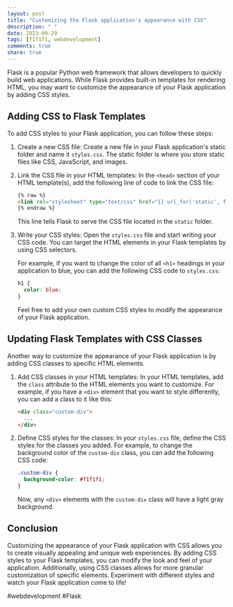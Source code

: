 ```yaml
---
layout: post
title: "Customizing the Flask application's appearance with CSS"
description: " "
date: 2023-09-29
tags: [f1f1f1, webdevelopment]
comments: true
share: true
---
```


Flask is a popular Python web framework that allows developers to quickly build web applications. While Flask provides built-in templates for rendering HTML, you may want to customize the appearance of your Flask application by adding CSS styles.

## Adding CSS to Flask Templates

To add CSS styles to your Flask application, you can follow these steps:

1. Create a new CSS file: Create a new file in your Flask application's static folder and name it `styles.css`. The static folder is where you store static files like CSS, JavaScript, and images.

2. Link the CSS file in your HTML templates: In the `<head>` section of your HTML template(s), add the following line of code to link the CSS file:

   ```html
   {% raw %}
   <link rel="stylesheet" type="text/css" href="{{ url_for('static', filename='styles.css') }}">
   {% endraw %}
   ```

   This line tells Flask to serve the CSS file located in the `static` folder.

3. Write your CSS styles: Open the `styles.css` file and start writing your CSS code. You can target the HTML elements in your Flask templates by using CSS selectors.

   For example, if you want to change the color of all `<h1>` headings in your application to blue, you can add the following CSS code to `styles.css`:

   ```css
   h1 {
     color: blue;
   }
   ```

   Feel free to add your own custom CSS styles to modify the appearance of your Flask application.

## Updating Flask Templates with CSS Classes

Another way to customize the appearance of your Flask application is by adding CSS classes to specific HTML elements.

1. Add CSS classes in your HTML templates: In your HTML templates, add the `class` attribute to the HTML elements you want to customize. For example, if you have a `<div>` element that you want to style differently, you can add a class to it like this:

   ```html
   <div class="custom-div">
     ...
   </div>
   ```

2. Define CSS styles for the classes: In your `styles.css` file, define the CSS styles for the classes you added. For example, to change the background color of the `custom-div` class, you can add the following CSS code:

   ```css
   .custom-div {
     background-color: #f1f1f1;
   }
   ```

   Now, any `<div>` elements with the `custom-div` class will have a light gray background.

## Conclusion

Customizing the appearance of your Flask application with CSS allows you to create visually appealing and unique web experiences. By adding CSS styles to your Flask templates, you can modify the look and feel of your application. Additionally, using CSS classes allows for more granular customization of specific elements. Experiment with different styles and watch your Flask application come to life!

#webdevelopment #Flask